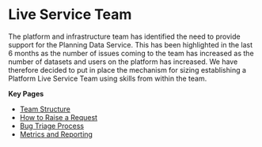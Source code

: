 # Live Service Team

The platform and infrastructure team has identified the need to provide support for the Planning Data Service. This has been highlighted in the last 6 months as the number of issues coming to the team has increased as the number of datasets and users on the platform has increased. We have therefore decided to put in place the mechanism for sizing establishing a Platform Live Service Team using skills from within the team.

**Key Pages**

* [Team Structure](Team-Structure/)
* [How to Raise a Request](raise-a-request/)
* [Bug Triage Process](triage-process/)
* [Metrics and Reporting](metrics-and-reporting/)
